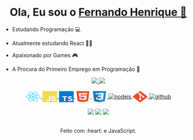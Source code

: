 <div>
  
  <h1 align="center">
    Ola, Eu sou o 
    <a href="https://www.linkedin.com/in/fernandohenrique654/">Fernando Henrique 👋</a>
  </h1>
  
  <p align="center">
    
  - Estudando Programação 💻
    
  - Atualmente estudando React 👨‍💻
    
  - Apaixonado por Games 🎮
    
  - A Procura do Primeiro Emprego em Programação 💼

  </p> 
  
</div>

<div align="center">
  
<a href="https://github.com/TI-fernando">
   <img height="180em" src="https://github-readme-stats.vercel.app/api?username=TI-fernando&show_icons=true&theme=tokyonight&include_all_commits=true&count_private=true"/>
   <img height="180em" src="https://github-readme-stats.vercel.app/api/top-langs/?username=TI-fernando&layout=compact&langs_count=6&theme=tokyonight"/>
</div>

<div align="center" valign="top"><br>
  <img align="center" alt="React" height="30" width="40" src="https://raw.githubusercontent.com/devicons/devicon/master/icons/react/react-original.svg">
  <img align="center" alt="Js" height="30" width="40" src="https://raw.githubusercontent.com/devicons/devicon/master/icons/javascript/javascript-plain.svg">
  <img align="center" alt="Js" height="30" width="40" src="https://raw.githubusercontent.com/devicons/devicon/master/icons/typescript/typescript-plain.svg">
  <img align="center" alt="HTML" height="30" width="40" src="https://raw.githubusercontent.com/devicons/devicon/master/icons/html5/html5-original.svg">
  <img align="center" alt="CSS" height="30" width="40" src="https://raw.githubusercontent.com/devicons/devicon/master/icons/css3/css3-original.svg">
  <img align="center" alt="nodejs" height="30" width="40" src="https://cdn.worldvectorlogo.com/logos/nodejs-icon.svg">
  <img align="center" alt="git" height="30" width="40" src="https://raw.githubusercontent.com/devicons/devicon/master/icons/git/git-original.svg">
  <img align="center" alt="github" height="35" width="35" src="https://icons8.com.br/icon/52539/github">
</div><br>

<div align="center">
  <a href="" target="_blank"><img src="https://img.shields.io/badge/-Instagram-%23E4405F?style=for-the-badge&logo=instagram&logoColor=white" target="_blank"></a>
  <a href="" target="_blank"><img src="https://img.shields.io/badge/-LinkedIn-%230077B5?style=for-the-badge&logo=linkedin&logoColor=white" target="_blank"></a> 
  <a href=""><img src="https://img.shields.io/badge/-Gmail-%23333?style=for-the-badge&logo=gmail&logoColor=white" target="_blank"></a>
</div> <br/>



<div align="center">
  <p>Feito com :heart: e JavaScript.</p>
</div>
